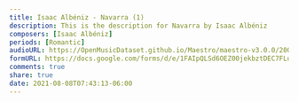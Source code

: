 ```yaml
---
title: Isaac Albéniz - Navarra (1)
description: This is the description for Navarra by Isaac Albéniz
composers: [Isaac Albéniz]
periods: [Romantic]
audioURL: https://OpenMusicDataset.github.io/Maestro/maestro-v3.0.0/2009/MIDI-Unprocessed_03_R1_2009_03-08_ORIG_MID--AUDIO_03_R1_2009_03_R1_2009_08_WAV.midi
formURL: https://docs.google.com/forms/d/e/1FAIpQLSd6OEZ00jekbztDEC7FLuICkO7ZmaEX9V_KC4aC702e7ppQaQ/viewform
comments: true
share: true
date: 2021-08-08T07:43:13-06:00
---
```

